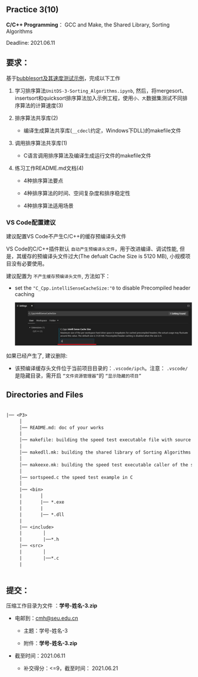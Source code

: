 
## Practice 3(10)

**C/C++ Programming**： GCC and Make, the Shared Library, Sorting Algorithms

Deadline: 2021.06.11

## 要求：

基于[bubblesort及其速度测试示例](./demo_p3/)，完成以下工作

1. 学习排序算法`UnitDS-3-Sorting_Algorithms.ipynb`, 然后，将mergesort、insertsort和quicksort排序算法加入示例工程，使用`小、大`数据集测试不同排序算法的计算速度(3)
  
2. 排序算法共享库(2)

   * 编译生成算法共享库(`__cdecl`约定，Windows下DLL)的makefile文件

3. 调用排序算法共享库(1)

    * C语言调用排序算法及编译生成运行文件的makefile文件

4. 练习工作README.md文档(4)

   * 4种排序算法要点

   * 4种排序算法的时间、空间复杂度和排序稳定性

   * 4种排序算法适用场景
    
###  VS Code配置建议

建议配置VS Code不产生C/C++的缓存预编译头文件
 
VS Code的C/C++插件默认 `自动产生预编译头文件`，用于改进编译、调试性能, 但是，其缓存的预编译头文件过大(The defualt Cache Size is 5120 MB), 小规模项目没有必要使用。

建议配置为 `不产生缓存预编译头文件`, 方法如下：

* set the `"C_Cpp.intelliSenseCacheSize:"0` to disable Precompiled header caching   

   ![vscode_pch_cache](./img/vscode_pch_cache.jpg)
 
如果已经产生了, 建议删除:

* 该预编译缓存头文件位于当前项目目录的：`.vscode/ipch`。注意： `.vscode/`是隐藏目录，需开启 `“文件资源管理器”`的  `“显示隐藏的项目”`

## Directories and Files

```txt
 
|── <P3>
     │ 
     │── README.md: doc of your works
     | 
     │── makefile: building the speed test executable file with source code of Sorting Algorithms
     │ 
     │── makedll.mk: building the shared library of Sorting Algorithms
     │               
     │── makeexe.mk: building the speed test executable caller of the shared library of Sorting Algorithms
     │
     |── sortspeed.c the speed test example in C
     │
     |── <bin>
     |       │
     |       |── *.exe
     |       |     
     |       |── *.dll
     |
     |── <include> 
     |        │
     |        |──*.h     
     |── <src> 
     |        │
     |        |──*.c     
     |
                         
```  

## 提交：

压缩工作目录为文件 ：**学号-姓名-3.zip**

* 电邮到：cmh@seu.edu.cn 
    
  * 主题：学号-姓名-3
    
  * 附件：**学号-姓名-3.zip**

* 截至时间：2021.06.11

   * 补交得分：<=9，截至时间： 2021.06.21

